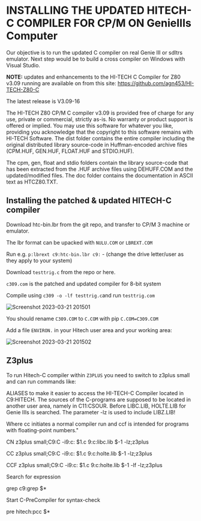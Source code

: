 # INSTALLING THE UPDATED HITECH-C COMPILER FOR CP/M ON GenieIIIs Computer

Our objective is to run the updated C compiler on real Genie III or sdltrs emulator. Next step would be to build a cross compiler on Windows with Visual Studio.

**NOTE:**  updates and enhancements to the HI-TECH C Compiler for Z80 v3.09 running are available on from this site:
<https://github.com/agn453/HI-TECH-Z80-C>

The latest release is V3.09-16

The HI-TECH Z80 CP/M C compiler v3.09 is provided free of charge for any use, private or commercial, strictly as-is. No warranty or product support is offered or implied. You may use this software for whatever you like, providing you acknowledge that the copyright to this software remains with HI-TECH Software.
The dist folder contains the entire compiler including the original distributed library source-code in Huffman-encoded archive files (CPM.HUF, GEN.HUF, FLOAT.HUF and STDIO.HUF).

The cpm, gen, float and stdio folders contain the library source-code that has been extracted from the .HUF archive files using DEHUFF.COM and the updated/modified files. The doc folder contains the documentation in ASCII text as HTCZ80.TXT.

## Installing the patched & updated HITECH-C compiler
Download htc-bin.lbr from the git repo, and transfer to CP/M 3 machine or emulator.

The lbr format can be upacked with `NULU.COM` or `LBREXT.COM`

Run e.g. `p:lbrext c9:htc-bin.lbr c9:` - (change the drive letter/user as they apply to your system)

Download `testtrig.c` from the repo or here.

`c309.com` is the patched and updated compiler for 8-bit system

Compile using `c309 -o -lf testtrig.c`and run `testtrig.com`

![Screenshot 2023-03-21 201501](https://user-images.githubusercontent.com/55332675/226792943-b155e17f-1d28-4ed8-b40a-50a34d8d68ac.jpg)

You should rename `C309.COM` to `C.COM` with pip `C.COM=C309.COM`

Add a file `ENVIRON.` in your Hitech user area and your working area:

![Screenshot 2023-03-21 201502](https://user-images.githubusercontent.com/55332675/226793998-eac932a1-6a7e-47b3-a807-ea05b31090a8.jpg)

## Z3plus
To run Hitech-C compiler within `Z3PLUS` you need to switch to z3plus small and can run commands like:

ALIASES to make it easier to access the HI-TECH-C Compiler located in C9:HITECH. The sources of the C-programs are supposed to be located in another user area, namely in C11:CSOUR. Before LIBC.LIB, HOLTE.LIB for Genie IIIs is searched. The parameter -lz is used to include LIBZ.LIB!

Where cc initiates a normal compiler run and ccf is intended for programs with floating-point numbers."

CN z3plus small;C9:C -i9:c: $1.c 9:c:libc.lib $-1 -lz;z3plus

CC z3plus small;C9:C -i9:c: $1.c 9:c:holte.lib $-1 -lz;z3plus

CCF z3plus small;C9:C -i9:c: $1.c 9:c:holte.lib $-1 -lf -lz;z3plus


Search for expression

grep c9:grep $*

Start C-PreCompiler for syntax-check

pre hitech:pcc $*



